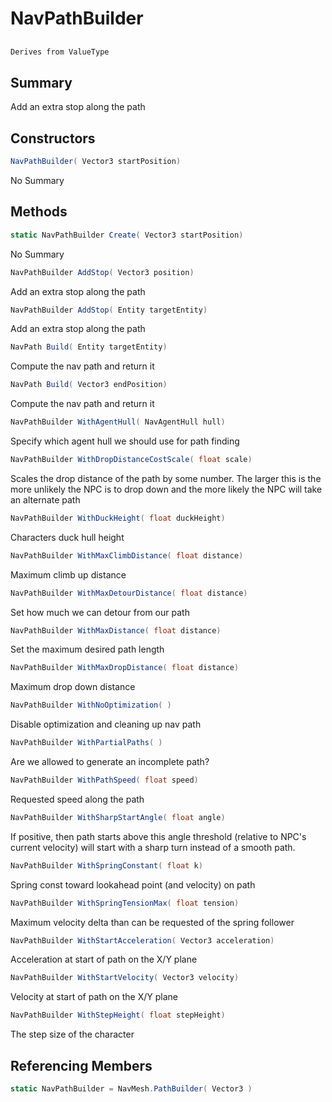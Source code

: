 # NavPathBuilder

## 
```c#
Derives from ValueType
```

## Summary

Add an extra stop along the path
## Constructors

```c#
NavPathBuilder( Vector3 startPosition) 
```
No Summary
## Methods

```c#
static NavPathBuilder Create( Vector3 startPosition) 
```
No Summary
```c#
NavPathBuilder AddStop( Vector3 position) 
```
Add an extra stop along the path
```c#
NavPathBuilder AddStop( Entity targetEntity) 
```
Add an extra stop along the path
```c#
NavPath Build( Entity targetEntity) 
```
Compute the nav path and return it
```c#
NavPath Build( Vector3 endPosition) 
```
Compute the nav path and return it
```c#
NavPathBuilder WithAgentHull( NavAgentHull hull) 
```
Specify which agent hull we should use for path finding
```c#
NavPathBuilder WithDropDistanceCostScale( float scale) 
```
Scales the drop distance of the path by some number. The larger this is the more unlikely the NPC
is to drop down and the more likely the NPC will take an alternate path
```c#
NavPathBuilder WithDuckHeight( float duckHeight) 
```
Characters duck hull height
```c#
NavPathBuilder WithMaxClimbDistance( float distance) 
```
Maximum climb up distance
```c#
NavPathBuilder WithMaxDetourDistance( float distance) 
```
Set how much we can detour from our path
```c#
NavPathBuilder WithMaxDistance( float distance) 
```
Set the maximum desired path length
```c#
NavPathBuilder WithMaxDropDistance( float distance) 
```
Maximum drop down distance
```c#
NavPathBuilder WithNoOptimization( ) 
```
Disable optimization and cleaning up nav path
```c#
NavPathBuilder WithPartialPaths( ) 
```
Are we allowed to generate an incomplete path?
```c#
NavPathBuilder WithPathSpeed( float speed) 
```
Requested speed along the path
```c#
NavPathBuilder WithSharpStartAngle( float angle) 
```
If positive, then path starts above this angle threshold (relative to NPC's current velocity) will start with a sharp turn instead of a smooth path.
```c#
NavPathBuilder WithSpringConstant( float k) 
```
Spring const toward lookahead point (and velocity) on path
```c#
NavPathBuilder WithSpringTensionMax( float tension) 
```
Maximum velocity delta than can be requested of the spring follower
```c#
NavPathBuilder WithStartAcceleration( Vector3 acceleration) 
```
Acceleration at start of path on the X/Y plane
```c#
NavPathBuilder WithStartVelocity( Vector3 velocity) 
```
Velocity at start of path on the X/Y plane
```c#
NavPathBuilder WithStepHeight( float stepHeight) 
```
The step size of the character
## Referencing Members

```c#
static NavPathBuilder = NavMesh.PathBuilder( Vector3 ) 
```
